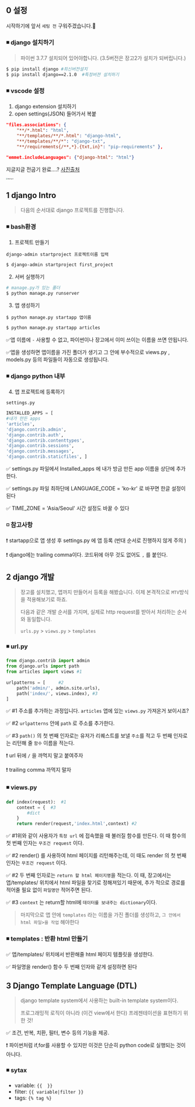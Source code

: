 ## 0 설정

시작하기에 앞서 `세팅 전` 구워주겠습니다.🍳



### ◾ django 설치하기

> 파이썬 3.7.7 설치되어 있어야합니다. (3.5버전은 장고2가 설치가 되버립니다.)

```bash
$ pip install django #최신버전설치
$ pip install django==2.1.0  #특정버젼 설치하기
```



### ◾ vscode 설정

1. django extension 설치하기
2. open settings(JSON) 들어가서 복붙

```json
"files.associations": {     
    "**/*.html": "html",     
    "**/templates/**/*.html": "django-html",     
    "**/templates/**/*": "django-txt",     
    "**/requirements{/**,*}.{txt,in}": "pip-requirements" }, 
 
"emmet.includeLanguages": {"django-html": "html"}
```



지글지글 전굽기 완료....? [사진출처](https://www.10000recipe.com/recipe/6905834)

<img src="C:/Users/user/Desktop/TIL/images/setting.jpg" alt="세팅전굽기" style="zoom:25%;" />



## 1 django Intro

> 다음의 순서대로 django 프로젝트를 진행합니다.

### ◾ bash환경

1. 프로젝트 만들기

```
django-admin startproject 프로젝트이름 입력
```

```bash
$ django-admin startproject first_project
```

2. 서버 실행하기

```bash
# manage.py가 있는 폴더
$ python manage.py runserver
```

3. 앱 생성하기

```
$ python manage.py startapp 앱이름
```

```bash
$ python manage.py startapp articles
```

✅앱 이름에 `-` 사용할 수 없고, 파이썬이나 장고에서 이미 쓰이는 이름을 쓰면 안됩니다.

✅앱을 생성하면 앱이름을 가진 폴더가 생기고 그 안에 부수적으로 views.py , models.py 등의 파일들이 자동으로 생성됩니다.

### ◾ django python 내부

4. 앱 프로젝트에 등록하기

`settings.py`

```python
INSTALLED_APPS = [     
#내가 만든 apps     
'articles',          
'django.contrib.admin',     
'django.contrib.auth',     
'django.contrib.contenttypes',     
'django.contrib.sessions',     
'django.contrib.messages',     
'django.contrib.staticfiles', ]
```

✅ settings.py 파일에서 Installed_apps 에 내가 방금 만든 app 이름을 상단에 추가한다.

✅ settings.py 파일 최하단에 LANGUAGE_CODE = 'ko-kr' 로 바꾸면 한글 설정이 된다

✅ TIME_ZONE = 'Asia/Seoul' 시간 설정도 바꿀 수 있다



### ◽ 참고사항

❗ startapp으로 앱 생성 후 settings.py 에 앱 등록 (반대 순서로 진행하지 않게 주의 )

❗ django에는 trailing comma이다. 코드뒤에 아무 것도 없어도 `,` 를 붙인다. 



## 2 django 개발

> 장고를 설치했고, 앱까지 만들어서 등록을 해봤습니다. 이제 본격적으로 `MTV`방식을 적용해보기로 하죠.
>
> 다음과 같은 개발 순서를 가지며, 실제로 http request를 받아서 처리하는 순서와 동일합니다.
>
> `urls.py` > `views.py` > `templates`

### ◾ url.py

```python
from django.contrib import admin 
from django.urls import path
from articles import views #1
 
urlpatterns = [     #2
    path('admin/', admin.site.urls), 
    path('index/', views.index), #3
]
```

✅  #1 주소를 추가하는 과정입니다. `articles` 앱에 있는 `views.py` 가져온거 보이시죠?

✅  #2  `urlpatterns` 안에 `path` 로 주소를 추가한다. 

✅  #3 `path()` 의 첫 번째 인자로는 유저가 리퀘스트를 보낼 `주소`를 적고 두 번째 인자로는 리턴해 줄 `함수` 이름을 적는다. 

❗ url 뒤에 `/` 을 까먹지 말고 붙여주자

❗ trailing comma 까먹지 말자

### ◾ views.py

```python
def index(request):  #1
    context = {  #3
        #dict
    }
    return render(request,'index.html',context) #2
```

✅ #1위와 같이 사용자가 `특정 url` 에 접속했을 때 불러질 함수를 만든다. 이 때 함수의 첫 번째 인자는 `무조건 request` 이다. 

✅ #2 render() 를 사용하여 html 페이지를 리턴해주는데, 이 때도 render 의 첫 번째인자는 `무조건 request` 이다. 

✅ #2 두 번째 인자로는 `return 할 html 페이지명`을 적는다. 이 때, 장고에서는  앱/templates/ 위치에서 html 파일을 찾기로 정해져있기 때문에, 추가 적으로 경로를 적어줄 필요 없이 `파일명만` 적어주면 된다. 

✅ #3 `context` 는 return할 html에 `데이터를 보내주는 dictionary`이다.

> 마지막으로 앱 안에 `templates` 라는 이름을 가진 폴더를 생성하고, `그 안에서 html 파일>을 작업` 해야한다



### ◾ templates : 반환 html 만들기

✅ 앱/templates/ 위치에서 반환해줄 html 페이지 템플릿을 생성한다. 

✅  파일명을 render() 함수 두 번째 인자와 같게 설정하면 된다



## 3 Django Template Language (DTL)

>django template system에서 사용하는 built-in template system이다.
>
>프로그래밍적 로직이 아니라 (이건 view에서 한다) 프레젠테이션을 표현하기 위한 것!

✅ 조건, 반복, 치환, 필터, 변수 등의 기능을 제공.

❗ 파이썬처럼 if,for를 사용할 수 있지만 이것은 단순히 python code로 실행되는 것이 아니다.

### ◾ sytax

- variable: `{{  }}`
- filter:  `{{ variable|filter }}`
- tags:  `{% tag %}`

